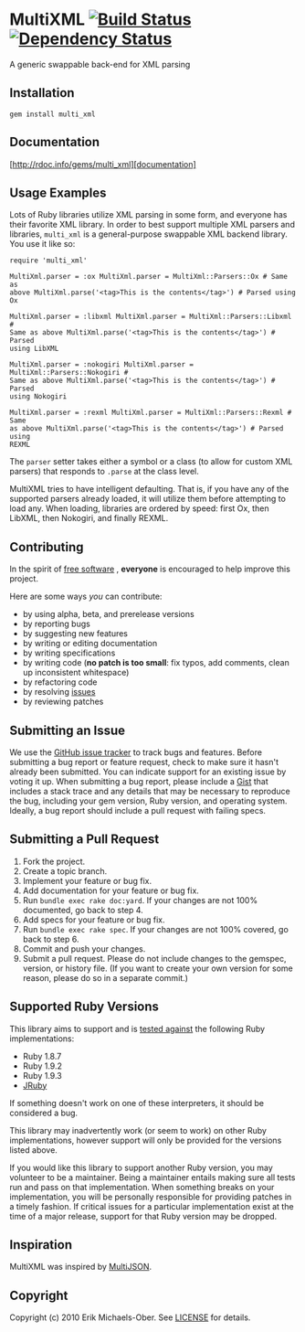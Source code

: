 # MultiXML [![Build Status](https://secure.travis-ci.org/sferik/multi_xml.png?branch=master)][travis] [![Dependency Status](https://gemnasium.com/sferik/multi_xml.png?travis)][gemnasium]
A generic swappable back-end for XML parsing

[travis]: http://travis-ci.org/sferik/multi_xml
[gemnasium]: https://gemnasium.com/sferik/multi_xml

## <a name="installation"></a>Installation
    gem install multi_xml

## <a name="documentation"></a>Documentation
[http://rdoc.info/gems/multi_xml][documentation]

[documentation]: http://rdoc.info/gems/multi_xml

## <a name="examples"></a>Usage Examples
Lots of Ruby libraries utilize XML parsing in some form, and everyone has their
favorite XML library. In order to best support multiple XML parsers and
libraries, `multi_xml` is a general-purpose swappable XML backend library. You
use it like so:

    require 'multi_xml'

    MultiXml.parser = :ox MultiXml.parser = MultiXml::Parsers::Ox # Same as
    above MultiXml.parse('<tag>This is the contents</tag>') # Parsed using Ox

    MultiXml.parser = :libxml MultiXml.parser = MultiXml::Parsers::Libxml #
    Same as above MultiXml.parse('<tag>This is the contents</tag>') # Parsed
    using LibXML

    MultiXml.parser = :nokogiri MultiXml.parser = MultiXml::Parsers::Nokogiri #
    Same as above MultiXml.parse('<tag>This is the contents</tag>') # Parsed
    using Nokogiri

    MultiXml.parser = :rexml MultiXml.parser = MultiXml::Parsers::Rexml # Same
    as above MultiXml.parse('<tag>This is the contents</tag>') # Parsed using
    REXML

The `parser` setter takes either a symbol or a class (to allow for custom XML
parsers) that responds to `.parse` at the class level.

MultiXML tries to have intelligent defaulting. That is, if you have any of the
supported parsers already loaded, it will utilize them before attempting to
load any. When loading, libraries are ordered by speed: first Ox, then LibXML,
then Nokogiri, and finally REXML.

## <a name="contributing"></a>Contributing
In the spirit of [free software][free-sw] , **everyone** is encouraged to help
improve this project.

[free-sw]: http://www.fsf.org/licensing/essays/free-sw.html

Here are some ways *you* can contribute:

* by using alpha, beta, and prerelease versions
* by reporting bugs
* by suggesting new features
* by writing or editing documentation
* by writing specifications
* by writing code (**no patch is too small**: fix typos, add comments, clean up
  inconsistent whitespace)
* by refactoring code
* by resolving [issues][]
* by reviewing patches

[issues]: https://github.com/sferik/multi_xml/issues

## <a name="issues"></a>Submitting an Issue
We use the [GitHub issue tracker][issues] to track bugs and features. Before
submitting a bug report or feature request, check to make sure it hasn't
already been submitted. You can indicate support for an existing issue by
voting it up. When submitting a bug report, please include a [Gist][] that
includes a stack trace and any details that may be necessary to reproduce the
bug, including your gem version, Ruby version, and operating system. Ideally, a
bug report should include a pull request with failing specs.

[gist]: https://gist.github.com/

## <a name="pulls"></a>Submitting a Pull Request
1. Fork the project.
2. Create a topic branch.
3. Implement your feature or bug fix.
4. Add documentation for your feature or bug fix.
5. Run `bundle exec rake doc:yard`. If your changes are not 100% documented, go
   back to step 4.
6. Add specs for your feature or bug fix.
7. Run `bundle exec rake spec`. If your changes are not 100% covered, go back
   to step 6.
8. Commit and push your changes.
9. Submit a pull request. Please do not include changes to the gemspec,
   version, or history file. (If you want to create your own version for some
   reason, please do so in a separate commit.)

## <a name="versions"></a>Supported Ruby Versions
This library aims to support and is [tested against][travis] the following Ruby
implementations:

* Ruby 1.8.7
* Ruby 1.9.2
* Ruby 1.9.3
* [JRuby][]

[jruby]: http://www.jruby.org/

If something doesn't work on one of these interpreters, it should be considered
a bug.

This library may inadvertently work (or seem to work) on other Ruby
implementations, however support will only be provided for the versions listed
above.

If you would like this library to support another Ruby version, you may
volunteer to be a maintainer. Being a maintainer entails making sure all tests
run and pass on that implementation. When something breaks on your
implementation, you will be personally responsible for providing patches in a
timely fashion. If critical issues for a particular implementation exist at the
time of a major release, support for that Ruby version may be dropped.

## <a name="inspiration"></a>Inspiration
MultiXML was inspired by [MultiJSON][].

[multijson]: https://github.com/intridea/multi_json/

## <a name="copyright"></a>Copyright
Copyright (c) 2010 Erik Michaels-Ober. See [LICENSE][] for details.

[license]: https://github.com/sferik/multi_xml/blob/master/LICENSE.md
